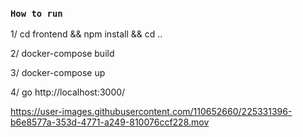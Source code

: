 ### `How to run`

1/ cd frontend && npm install && cd ..

2/ docker-compose build

3/ docker-compose up

4/ go http://localhost:3000/



https://user-images.githubusercontent.com/110652660/225331396-b6e8577a-353d-4771-a249-810076ccf228.mov

